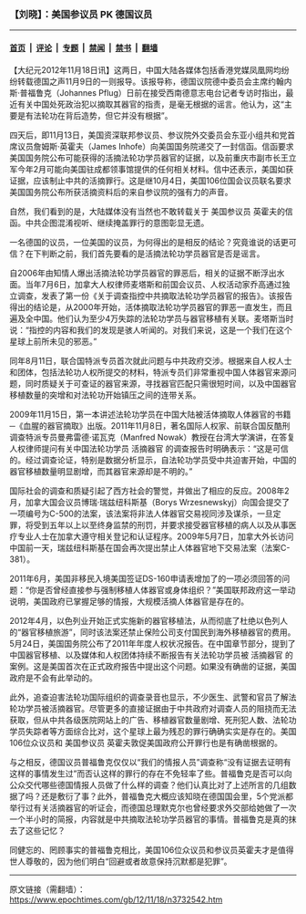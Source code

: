 ### 【刘晓】：美国参议员 PK 德国议员

---

#### [首页](../../../..?n3732542) &nbsp;|&nbsp; [评论](../../../../../epoch-comment?n3732542) &nbsp;|&nbsp; [专题](../../../../../epoch-special?n3732542) &nbsp;|&nbsp; [禁闻](../../../../../epoch-news?n3732542) &nbsp;|&nbsp; [禁书](../../../../../books?n3732542) &nbsp;|&nbsp; [翻墙](https://github.com/gfw-breaker/nogfw/blob/master/README.md?n3732542)


<div class="post_content" id="artbody" itemprop="articleBody">
 <!-- article content begin -->
 <p>
  【大纪元2012年11月18日讯】这两日，中国大陆各媒体包括香港党媒凤凰网均纷纷转载德国之声11月9日的一则报导。该报导称，德国议院德中委员会主席约翰内斯‧普福鲁克（Johannes Pflug）日前在接受西南德意志电台记者专访时指出，最近有关中国处死政治犯以摘取其器官的指责，是毫无根据的谣言。他认为，这“主要是有法轮功在背后造势，但它并没有根据”。
 </p>
 <p>
  四天后，即11月13日，美国资深联邦参议员、参议院外交委员会东亚小组共和党首席议员詹姆斯‧英霍夫（James Inhofe）向美国国务院递交了一封信函。信函要求美国国务院公布可能获得的活摘法轮功学员器官的证据，以及前重庆市副市长王立军今年2月可能向美国驻成都领事馆提供的任何相关材料。信中还表示，美国如获证据，应该制止中共的活摘罪行。这是继10月4日，美国106位国会议员联名要求美国国务院公布所获活摘资料后的来自参议院的强有力的声音。
 </p>
 <p>
  自然，我们看到的是，大陆媒体没有当然也不敢转载关于
  <ok href="https://www.epochtimes.com/gb/tag/%E7%BE%8E%E5%9B%BD%E5%8F%82%E8%AE%AE%E5%91%98.html">
   美国参议员
  </ok>
  英霍夫的信函。中共企图混淆视听、继续掩盖罪行的意图彰显无遗。
 </p>
 <p>
  一名德国的议员，一位美国的议员，为何得出的是相反的结论？究竟谁说的话更可信？在下判断之前，我们首先要看的是活摘法轮功学员器官是否是谣言。
 </p>
 <p>
  自2006年由知情人爆出活摘法轮功学员器官的罪恶后，相关的证据不断浮出水面。当年7月6日，加拿大人权律师麦塔斯和前国会议员、人权活动家乔高通过独立调查，发表了第一份《关于调查指控中共摘取法轮功学员器官的报告》。该报告得出的结论是，从2000年开始，活体摘取法轮功学员器官的罪恶一直发生，而且遍及全中国。他们认为至少4万失踪的法轮功学员与器官移植有关联。麦塔斯当时说：“指控的内容和我们的发现是骇人听闻的。对我们来说，这是一个我们在这个星球上前所未见的邪恶。”
 </p>
 <p>
  同年8月11日，联合国特派专员首次就此问题与中共政府交涉。根据来自人权人士和团体，包括法轮功人权所提交的材料，特派专员们非常重视中国人体器官来源问题，同时质疑关于可查证的器官来源，寻找器官匹配只需很短时间，以及中国器官移植数量的突增和对法轮功开始镇压之间的连带关系。
 </p>
 <p>
  2009年11月15日，第一本讲述法轮功学员在中国大陆被活体摘取人体器官的书籍─《血腥的器官摘取》出版。2011年11月8日，著名国际人权家、前联合国反酷刑调查特派专员曼弗雷德‧诺瓦克（Manfred Nowak）教授在台湾大学演讲，在答复人权律师提问有关中国法轮功学员
  <ok href="https://www.epochtimes.com/gb/tag/%E6%B4%BB%E6%91%98%E5%99%A8%E5%AE%98.html">
   活摘器官
  </ok>
  的调查报告时明确表示：“这是可信的。经过调查论证，特别是数据分析显示，自法轮功学员受中共迫害开始，中国的器官移植数量明显剧增，而其器官来源却是不明的。”
 </p>
 <p>
  国际社会的调查和质疑引起了西方社会的警觉，并做出了相应的反应。2008年2月，加拿大国会议员博瑞‧瑞兹纽科斯基（Borys Wrzesnewskyj）向国会提交了一项编号为C-500的法案，该法案将非法人体器官交易视同涉及谋杀，一旦定罪，将受到五年以上以至终身监禁的刑罚，并要求接受器官移植的病人以及从事医疗专业人士在加拿大遵守相关登记和认证程序。2009年5月7日，加拿大外长访问中国前一天，瑞兹纽科斯基在国会再次提出禁止人体器官地下交易法案（法案C-381）。
 </p>
 <p>
  2011年6月，美国非移民入境美国签证DS-160申请表增加了的一项必须回答的问题：“你是否曾经直接参与强制移植人体器官或身体组织？”美国联邦政府这一举动说明，美国政府已掌握足够的情报，大规模活摘人体器官是存在的。
 </p>
 <p>
  2012年4月，以色列业开始正式实施新的器官移植法，从而彻底了杜绝以色列人的“器官移植旅游”，同时该法案还禁止保险公司支付国民到海外移植器官的费用。5月24日，美国国务院公布了2011年年度人权状况报告。在中国章节部分，提到了中国器官移植、以及媒体和人权团体持续不断报告有关法轮功学员被
  <ok href="https://www.epochtimes.com/gb/tag/%E6%B4%BB%E6%91%98%E5%99%A8%E5%AE%98.html">
   活摘器官
  </ok>
  的案例。这是美国首次在正式政府报告中提出这个问题。如果没有确凿的证据，美国政府是不会有此举动的。
 </p>
 <p>
  此外，追查迫害法轮功国际组织的调查录音也显示，不少医生、武警和官员了解法轮功学员被活摘器官。尽管更多的直接证据由于中共政府对调查人员的阻挠而无法获取，但从中共各级医院网站上的广告、移植器官数量剧增、死刑犯人数、法轮功学员失踪者等方面综合比对，这个星球上最为残忍的罪行确确实实是存在的。美国106位众议员和
  <ok href="https://www.epochtimes.com/gb/tag/%E7%BE%8E%E5%9B%BD%E5%8F%82%E8%AE%AE%E5%91%98.html">
   美国参议员
  </ok>
  英霍夫敦促美国政府公开罪行也是有确凿根据的。
 </p>
 <p>
  与之相反，德国议员普福鲁克仅仅以“我们的情报人员”调查称“没有证据去证明有这样的事情发生过”而否认这样的罪行的存在不免轻率了些。普福鲁克是否可以向公众交代哪些德国情报人员做了什么样的调查？他们认真比对了上述所言的几组数据了吗？还是敷衍了事？此外，普福鲁克大概应该知晓在德国国会里，5个党派都举行过有关活摘器官的听证会，而德国总理默克尔也曾经要求外交部给她做了一次一个半小时的简报，内容就是中共摘取法轮功学员器官的事情。普福鲁克是真的抹去了这些记忆？
 </p>
 <p>
  同健忘的、罔顾事实的普福鲁克相比，美国106位众议员和参议员英霍夫才是值得世人尊敬的，因为他们明白“回避或者故意保持沉默都是犯罪”。
 </p>
 <p>
  <!-- article content end -->
  <div id="below_article_ad">
  </div>
 </p>
</div>


---

原文链接（需翻墙）：https://www.epochtimes.com/gb/12/11/18/n3732542.htm